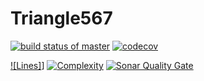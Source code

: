 # Triangle567
[![build status of master](https://travis-ci.org/kxue4/Triangle567.svg?branch=master)](https://travis-ci.org/kxue4/Triangle567) [![codecov](https://codecov.io/gh/kxue4/Triangle567/branch/code-coverage/graph/badge.svg)](https://codecov.io/gh/kxue4/Triangle567)


[![Lines]](https://sonarcloud.io/api/project_badges/measure?project=kxue4-Triangle%3Amaster&metric=ncloc)]
[![Complexity](https://sonarcloud.io/api/badges/measure?key=kxue4:sonarcloud&metric=complexity)](https://sonarcloud.io/organizations/kxue4/projects)
[![Sonar Quality Gate](https://sonarcloud.io/api/badges/gate?key=kxue4:sonarcloud)](https://sonarcloud.io/organizations/kxue4/projects)
